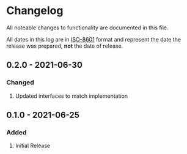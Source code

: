 # Changelog

All noteable changes to functionality are documented in this file.

All dates in this log are in [ISO-8601](https://www.iso.org/iso-8601-date-and-time-format.html) format and represent the
date the release was prepared, **not** the date of release.

## 0.2.0 - 2021-06-30

### Changed

1. Updated interfaces to match implementation

## 0.1.0 - 2021-06-25

### Added

1. Initial Release
